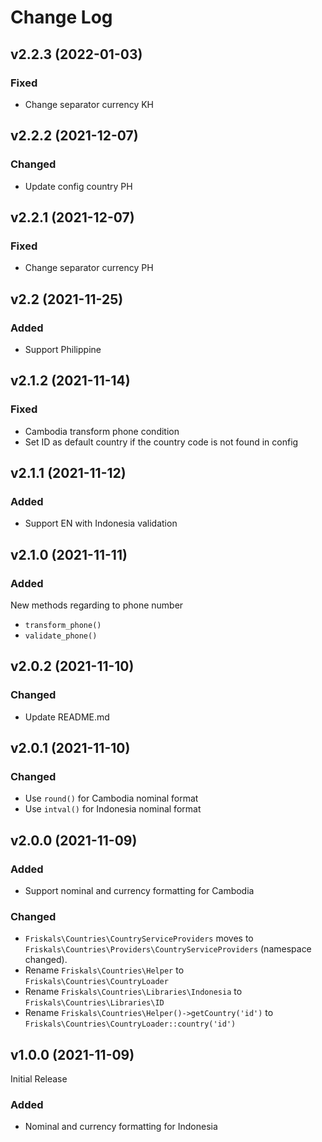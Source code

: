 # Change Log

## v2.2.3 (2022-01-03)

### Fixed
- Change separator currency KH

## v2.2.2 (2021-12-07)

### Changed
- Update config country PH

## v2.2.1 (2021-12-07)

### Fixed
- Change separator currency PH

## v2.2 (2021-11-25)

### Added
- Support Philippine

## v2.1.2 (2021-11-14)

### Fixed
- Cambodia transform phone condition
- Set ID as default country if the country code is not found in config

## v2.1.1 (2021-11-12)

### Added
- Support EN with Indonesia validation

## v2.1.0 (2021-11-11)

### Added
New methods regarding to phone number
- `transform_phone()` 
- `validate_phone()`

## v2.0.2 (2021-11-10)

### Changed
- Update README.md

## v2.0.1 (2021-11-10)

### Changed
- Use `round()` for Cambodia nominal format
- Use `intval()` for Indonesia nominal format

## v2.0.0 (2021-11-09)

### Added
- Support nominal and currency formatting for Cambodia

### Changed
 - `Friskals\Countries\CountryServiceProviders` moves to `Friskals\Countries\Providers\CountryServiceProviders` (namespace changed).
 - Rename `Friskals\Countries\Helper` to `Friskals\Countries\CountryLoader`
 - Rename `Friskals\Countries\Libraries\Indonesia` to `Friskals\Countries\Libraries\ID`
 - Rename `Friskals\Countries\Helper()->getCountry('id')` to `Friskals\Countries\CountryLoader::country('id')`

## v1.0.0 (2021-11-09)

Initial Release

### Added
- Nominal and currency formatting for Indonesia
